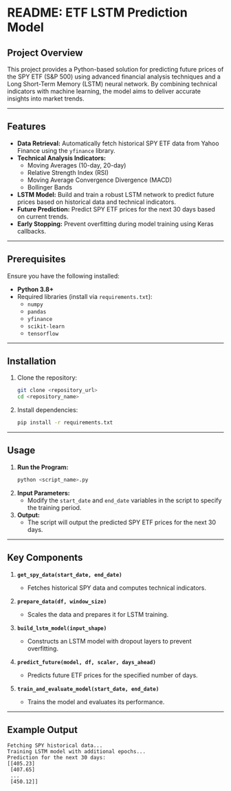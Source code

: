 # README: ETF LSTM Prediction Model

## Project Overview
This project provides a Python-based solution for predicting future prices of the SPY ETF (S&P 500) using advanced financial analysis techniques and a Long Short-Term Memory (LSTM) neural network. By combining technical indicators with machine learning, the model aims to deliver accurate insights into market trends.

---

## Features
- **Data Retrieval:** Automatically fetch historical SPY ETF data from Yahoo Finance using the `yfinance` library.
- **Technical Analysis Indicators:**
  - Moving Averages (10-day, 20-day)
  - Relative Strength Index (RSI)
  - Moving Average Convergence Divergence (MACD)
  - Bollinger Bands
- **LSTM Model:** Build and train a robust LSTM network to predict future prices based on historical data and technical indicators.
- **Future Prediction:** Predict SPY ETF prices for the next 30 days based on current trends.
- **Early Stopping:** Prevent overfitting during model training using Keras callbacks.

---

## Prerequisites
Ensure you have the following installed:
- **Python 3.8+**
- Required libraries (install via `requirements.txt`):
  - `numpy`
  - `pandas`
  - `yfinance`
  - `scikit-learn`
  - `tensorflow`

---

## Installation
1. Clone the repository:
   ```bash
   git clone <repository_url>
   cd <repository_name>
   ```
2. Install dependencies:
   ```bash
   pip install -r requirements.txt
   ```

---

## Usage
1. **Run the Program:**
   ```bash
   python <script_name>.py
   ```
2. **Input Parameters:**
   - Modify the `start_date` and `end_date` variables in the script to specify the training period.
3. **Output:**
   - The script will output the predicted SPY ETF prices for the next 30 days.

---

## Key Components
1. **`get_spy_data(start_date, end_date)`**
   - Fetches historical SPY data and computes technical indicators.
   
2. **`prepare_data(df, window_size)`**
   - Scales the data and prepares it for LSTM training.
   
3. **`build_lstm_model(input_shape)`**
   - Constructs an LSTM model with dropout layers to prevent overfitting.
   
4. **`predict_future(model, df, scaler, days_ahead)`**
   - Predicts future ETF prices for the specified number of days.
   
5. **`train_and_evaluate_model(start_date, end_date)`**
   - Trains the model and evaluates its performance.

---

## Example Output
```plaintext
Fetching SPY historical data...
Training LSTM model with additional epochs...
Prediction for the next 30 days:
[[405.23]
 [407.65]
 ...
 [450.12]]
```